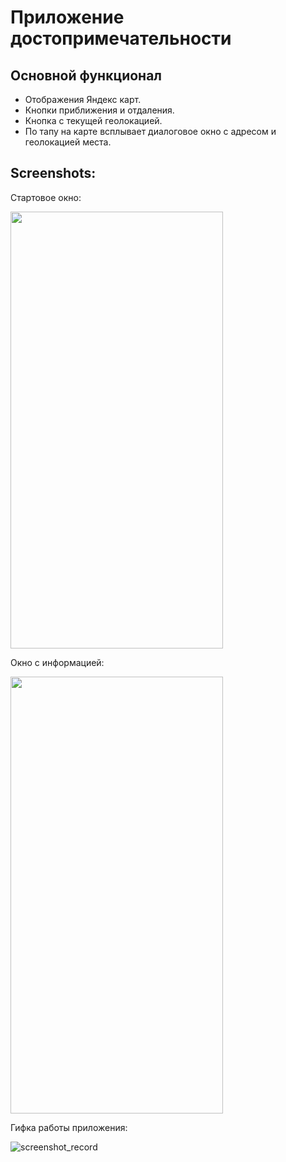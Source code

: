# Приложениe достопримечательности

## Основной функционал
- Отображения Яндекс карт.
- Кнопки приближения и отдаления.
- Кнопка с текущей геолокацией.
- По тапу на карте всплывает диалоговое окно с адресом и геолокацией места.
## Screenshots:
Стартовое окно: <br>

<img src="https://github.com/KonstantinSham/proba/assets/69507445/40d1a66d-6fa9-4ab2-97c0-bd267547fc54" width="340" height="699" />  <br>

Окно с информацией: <br>

<img src="https://github.com/KonstantinSham/proba/assets/69507445/a49c9d67-7d61-4cb6-9995-12211516bea9" width="340" height="699" />  <br>

Гифка работы приложения: <br>

![screenshot_record](https://github.com/KonstantinSham/proba/assets/69507445/3c768b59-737f-43e6-96a8-e27a6a82b91d)

